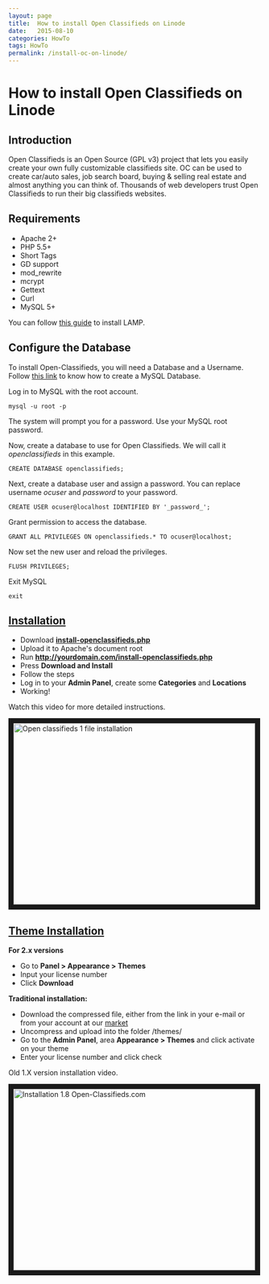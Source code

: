 ```yaml
---
layout: page
title:  How to install Open Classifieds on Linode
date:   2015-08-10
categories: HowTo
tags: HowTo
permalink: /install-oc-on-linode/
---
```

# How to install Open Classifieds on Linode

## Introduction

Open Classifieds is an Open Source (GPL v3) project that lets you easily create your own fully customizable classifieds site. OC can be used to create car/auto sales, job search board, buying & selling real estate and almost anything you can think of. Thousands of web developers trust Open Classifieds to run their big classifieds websites.

## Requirements

+ Apache 2+
+ PHP 5.5+
+ Short Tags
+ GD support
+ mod_rewrite
+ mcrypt
+ Gettext
+ Curl
+ MySQL 5+

You can follow [this guide](https://www.linode.com/docs/websites/lamp/lamp-server-on-ubuntu-12-04-precise-pangolin) to install LAMP.

## Configure the Database

To install Open-Classifieds, you will need a Database and a Username. Follow [this link](http://docs.yclas.com/create-mysql-database/) to know how to create a MySQL Database.

Log in to MySQL with the root account.

    mysql -u root -p

The system will prompt you for a password. Use your MySQL root password.

Now, create a database to use for Open Classifieds. We will call it _openclassifieds_ in this example.

    CREATE DATABASE openclassifieds;

Next, create a database user and assign a password. You can replace username _ocuser_ and _password_ to your password.

    CREATE USER ocuser@localhost IDENTIFIED BY '_password_';  

Grant permission to access the database.

    GRANT ALL PRIVILEGES ON openclassifieds.* TO ocuser@localhost;

Now set the new user and reload the privileges.

    FLUSH PRIVILEGES;

Exit MySQL

    exit


## <a name="installation"></a>[Installation](#installation)

+ Download **[install-openclassifieds.php](https://raw.githubusercontent.com/open-classifieds/openclassifieds2/master/install-openclassifieds.php)**
+ Upload it to Apache's document root
+ Run **http://yourdomain.com/install-openclassifieds.php**
+ Press **Download and Install**
+ Follow the steps
+ Log in to your **Admin Panel**, create some **Categories** and **Locations**
+ Working!

Watch this video for more detailed instructions.

<a href="https://www.youtube.com/watch?v=L2-b8r8DAfU" target="_blank"><img src="http://img.youtube.com/vi/L2-b8r8DAfU/0.jpg" 
alt="Open classifieds 1 file installation" width="480" height="360" border="10" /></a>


## <a name="theme-installation"></a>[Theme Installation](#theme-installation)

**For 2.x versions**

+ Go to **Panel > Appearance > Themes**
+ Input your license number
+ Click **Download**

**Traditional installation:**

+ Download the compressed file, either from the link in your e-mail or from your account at our [market](http://market.open-classifieds.com/oc-panel/profile)
+ Uncompress and upload into the folder /themes/
+ Go to the **Admin Panel**, area **Appearance > Themes** and click activate on your theme
+ Enter your license number and click check


Old 1.X version installation video.

<a href="https://www.youtube.com/watch?v=u8KbTWoy4jM" target="_blank"><img src="http://img.youtube.com/vi/u8KbTWoy4jM/0.jpg" 
alt="Installation 1.8 Open-Classifieds.com" width="480" height="360" border="10" /></a>

